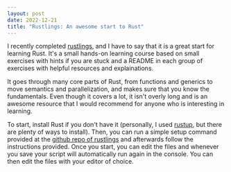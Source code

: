```yaml
---
layout: post
date: 2022-12-21
title: "Rustlings: An awesome start to Rust"
---
```

I recently completed [rustlings](https://github.com/rust-lang/rustlings), and I have to say that it is a great start for learning Rust. It's a small hands-on learning course based on small exercises with hints if you are stuck and a README in each group of exercises with helpful resources and explainations.

It goes through many core parts of Rust, from functions and generics to move semantics and parallelization, and makes sure that you know the fundamentals. Even though it covers a lot, it isn't overly long and is an awesome resource that I would recommend for anyone who is interesting in learning.

To start, install Rust if you don't have it (personally, I used [rustup](https://rustup.rs/), but there are plenty of ways to install). Then, you can run a simple setup command provided at the [github repo of rustlings](https://github.com/rust-lang/rustlings) and afterwards follow the instructions provided. Once you start, you can edit the files and whenever you save your script will automatically run again in the console. You can then edit the files with your editor of choice.

